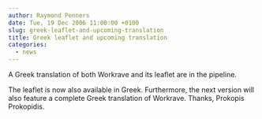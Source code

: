```yaml
---
author: Raymond Penners
date: Tue, 19 Dec 2006 11:00:00 +0100
slug: greek-leaflet-and-upcoming-translation
title: Greek leaflet and upcoming translation
categories:
  - news
---
```

A Greek translation of both Workrave and its leaflet are in the pipeline.
<!--more-->

The leaflet is now also available in Greek. Furthermore, the next version will
also feature a complete Greek translation of Workrave. Thanks, Prokopis
Prokopidis.

